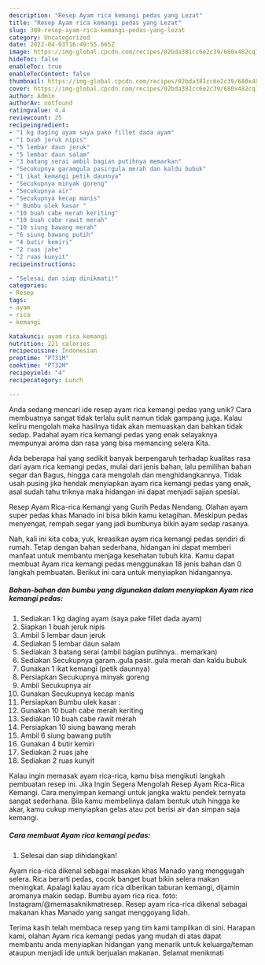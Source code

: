 ```yaml
---
description: "Resep Ayam rica kemangi pedas yang Lezat"
title: "Resep Ayam rica kemangi pedas yang Lezat"
slug: 309-resep-ayam-rica-kemangi-pedas-yang-lezat
category: Uncategorized
date: 2022-04-03T16:49:55.665Z
image: https://img-global.cpcdn.com/recipes/02bda381cc6e2c39/680x482cq70/ayam-rica-kemangi-pedas-foto-resep-utama.jpg
hideToc: false
enableToc: true
enableTocContent: false
thumbnail: https://img-global.cpcdn.com/recipes/02bda381cc6e2c39/680x482cq70/ayam-rica-kemangi-pedas-foto-resep-utama.jpg
cover: https://img-global.cpcdn.com/recipes/02bda381cc6e2c39/680x482cq70/ayam-rica-kemangi-pedas-foto-resep-utama.jpg
author: Admin
authorAv: notfound
ratingvalue: 4.4
reviewcount: 25
recipeingredient:
- "1 kg daging ayam saya pake fillet dada ayam"
- "1 buah jeruk nipis"
- "5 lembar daun jeruk"
- "5 lembar daun salam"
- "3 batang serai ambil bagian putihnya memarkan"
- "Secukupnya garamgula pasirgula merah dan kaldu bubuk"
- "1 ikat kemangi petik daunnya"
- "Secukupnya minyak goreng"
- "Secukupnya air"
- "Secukupnya kecap manis"
- " Bumbu ulek kasar "
- "10 buah cabe merah keriting"
- "10 buah cabe rawit merah"
- "10 siung bawang merah"
- "6 siung bawang putih"
- "4 butir kemiri"
- "2 ruas jahe"
- "2 ruas kunyit"
recipeinstructions:

- "Selesai dan siap dinikmati!"
categories:
- Resep
tags:
- ayam
- rica
- kemangi

katakunci: ayam rica kemangi 
nutrition: 221 calories
recipecuisine: Indonesian
preptime: "PT31M"
cooktime: "PT32M"
recipeyield: "4"
recipecategory: Lunch

---
```





Anda sedang mencari ide resep ayam rica kemangi pedas yang unik? Cara membuatnya sangat tidak terlalu sulit namun tidak gampang juga. Kalau keliru mengolah maka hasilnya tidak akan memuaskan dan bahkan tidak sedap. Padahal ayam rica kemangi pedas yang enak selayaknya mempunyai aroma dan rasa yang bisa memancing selera Kita.





Ada beberapa hal yang sedikit banyak berpengaruh terhadap kualitas rasa dari ayam rica kemangi pedas, mulai dari jenis bahan, lalu pemilihan bahan segar dan Bagus, hingga cara mengolah dan menghidangkannya. Tidak usah pusing jika hendak menyiapkan ayam rica kemangi pedas yang enak,      asal sudah tahu triknya maka hidangan ini dapat menjadi sajian spesial.














Resep Ayam Rica-rica Kemangi yang Gurih Pedas Nendang. Olahan ayam super pedas khas Manado ini bisa bikin kamu ketagihan. Meskipun pedas menyengat, rempah segar yang jadi bumbunya bikin ayam sedap rasanya.






Nah, kali ini kita coba, yuk, kreasikan ayam rica kemangi pedas sendiri di rumah. Tetap dengan bahan sederhana, hidangan ini dapat memberi manfaat untuk membantu menjaga kesehatan tubuh kita. Kamu dapat membuat Ayam rica kemangi pedas menggunakan 18 jenis bahan dan 0 langkah pembuatan. Berikut ini cara untuk menyiapkan hidangannya.

<!--inarticleads1-->

##### Bahan-bahan dan bumbu yang digunakan dalam menyiapkan Ayam rica kemangi pedas:

1. Sediakan 1 kg daging ayam (saya pake fillet dada ayam)
1. Siapkan 1 buah jeruk nipis
1. Ambil 5 lembar daun jeruk
1. Sediakan 5 lembar daun salam
1. Sediakan 3 batang serai (ambil bagian putihnya.. memarkan)
1. Sediakan Secukupnya garam..gula pasir..gula merah dan kaldu bubuk
1. Gunakan 1 ikat kemangi (petik daunnya)
1. Persiapkan Secukupnya minyak goreng
1. Ambil Secukupnya air
1. Gunakan Secukupnya kecap manis
1. Persiapkan  Bumbu ulek kasar :
1. Gunakan 10 buah cabe merah keriting
1. Sediakan 10 buah cabe rawit merah
1. Persiapkan 10 siung bawang merah
1. Ambil 6 siung bawang putih
1. Gunakan 4 butir kemiri
1. Sediakan 2 ruas jahe
1. Sediakan 2 ruas kunyit


Kalau ingin memasak ayam rica-rica, kamu bisa mengikuti langkah pembuatan resep ini. Jika Ingin Segera Mengolah Resep Ayam Rica-Rica Kemangi. Cara menyimpan kemangi untuk jangka waktu pendek ternyata sangat sederhana. Bila kamu membelinya dalam bentuk utuh hingga ke akar, kamu cukup menyiapkan gelas atau pot berisi air dan simpan saja kemangi. 

<!--inarticleads2-->

##### Cara membuat Ayam rica kemangi pedas:


1. Selesai dan siap dihidangkan!

Ayam rica-rica dikenal sebagai masakan khas Manado yang menggugah selera. Rica berarti pedas, cocok banget buat bikin selera makan meningkat. Apalagi kalau ayam rica diberikan taburan kemangi, dijamin aromanya makin sedap. Bumbu ayam rica rica. foto: Instagram/@memasaknikmatresep. Resep ayam rica-rica dikenal sebagai makanan khas Manado yang sangat menggoyang lidah. 

Terima kasih telah membaca resep yang tim kami tampilkan di sini. Harapan kami, olahan Ayam rica kemangi pedas yang mudah di atas dapat membantu anda menyiapkan hidangan yang menarik untuk keluarga/teman ataupun menjadi ide untuk berjualan makanan. Selamat menikmati
